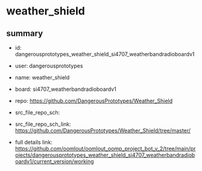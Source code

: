 # weather_shield
 
## summary 
* id: dangerousprototypes_weather_shield_si4707_weatherbandradioboardv1
* user: dangerousprototypes
* name: weather_shield
* board: si4707_weatherbandradioboardv1
* repo: https://github.com/DangerousPrototypes/Weather_Shield



* src_file_repo_sch: 
* src_file_repo_sch_link: https://github.com/DangerousPrototypes/Weather_Shield/tree/master/
* full details link: https://github.com/oomlout/oomlout_oomp_project_bot_v_2/tree/main/projects/dangerousprototypes_weather_shield_si4707_weatherbandradioboardv1/current_version/working  






